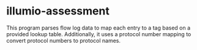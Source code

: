 # illumio-assessment
This program parses flow log data to map each entry to a tag based on a provided lookup table. Additionally, it uses a protocol number mapping to convert protocol numbers to protocol names. 

